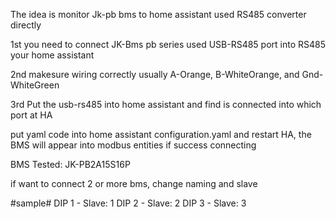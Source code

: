 The idea is monitor Jk-pb bms to home assistant used RS485 converter directly

1st you need to connect JK-Bms pb series used USB-RS485 port into RS485 your home assistant 

2nd makesure wiring correctly usually A-Orange, B-WhiteOrange, and Gnd-WhiteGreen

3rd Put the usb-rs485 into home assistant and find is connected into which port at HA

put yaml code into home assistant configuration.yaml and restart HA, the BMS will appear into modbus entities if success connecting

BMS Tested:
JK-PB2A15S16P

if want to connect 2 or more bms, change naming and slave

#sample#
DIP 1 - Slave: 1
DIP 2 - Slave: 2
DIP 3 - Slave: 3
